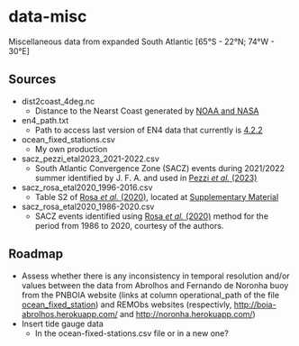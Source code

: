 # data-misc

Miscellaneous data from expanded South Atlantic [65°S - 22°N; 74°W - 30°E]

## Sources

- dist2coast_4deg.nc
  - Distance to the Nearst Coast generated by [NOAA and NASA](https://oceancolor.gsfc.nasa.gov/docs/distfromcoast/)
- en4_path.txt
  - Path to access last version of EN4 data that currently is [4.2.2](https://www.metoffice.gov.uk/hadobs/en4/download-en4-2-2.html)
- ocean_fixed_stations.csv
  - My own production
- sacz_pezzi_etal2023_2021-2022.csv
  - South Atlantic Convergence Zone (SACZ) events during 2021/2022 summer identified by J. F. A. and used in [Pezzi *et al.* (2023)](https://www.nature.com/articles/s41598-023-28803-w)
- sacz_rosa_etal2020_1996-2016.csv
  - Table S2 of [Rosa *et al.* (2020)](https://www.frontiersin.org/articles/10.3389/fenvs.2020.00018/full), located at [Supplementary Material](https://www.frontiersin.org/articles/10.3389/fenvs.2020.00018/full#supplementary-material)
- sacz_rosa_etal2020_1986-2020.csv
  - SACZ events identified using [Rosa *et al.* (2020)](https://www.frontiersin.org/articles/10.3389/fenvs.2020.00018/full) method for the period from 1986 to 2020, courtesy of the authors.

## Roadmap

- Assess whether there is any inconsistency in temporal resolution and/or values between the data from Abrolhos and Fernando de Noronha buoy from the PNBOIA website (links at column operational_path of the file [ocean_fixed_station](ocean_fixed_stations.csv)) and REMObs websites (respectivly, http://boia-abrolhos.herokuapp.com/ and http://noronha.herokuapp.com/)
- Insert tide gauge data
  - In the ocean-fixed-stations.csv file or in a new one?
